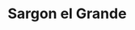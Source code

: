 ﻿---
title: "Sargon el Grande"
permalink: periodes_36.html
layout: periode
dataInici: -2334
dataFi: -2284
sidebar: periodes
pares:
  - id: 206
    title: "Civilizaciones Sumerias"
    dataInici: "(-3000)"
    dataFi: "(-1700)"

fills:
  - id: 91
    title: "Batalla de Uruk"
    dataInici: "(-2320)"

jocsPrincipals:
jocsEscenaris:
jocsEpoca:
jocsEpocaEscenaris:
---
